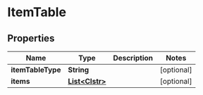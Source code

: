 # ItemTable

## Properties
Name | Type | Description | Notes
------------ | ------------- | ------------- | -------------
**itemTableType** | **String** |  |  [optional]
**items** | [**List&lt;Clstr&gt;**](Clstr.md) |  |  [optional]
